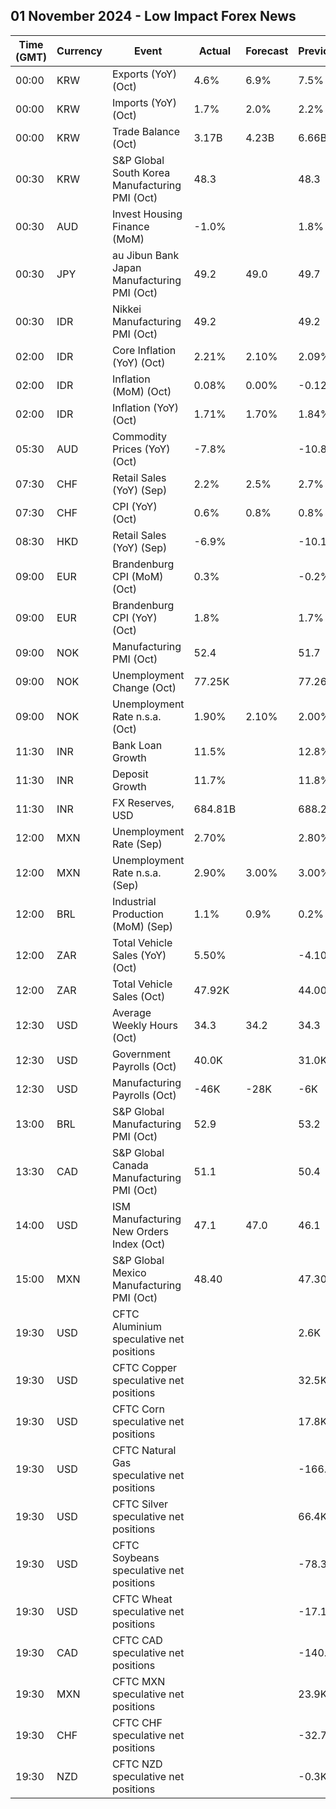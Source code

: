 ## 01 November 2024 - Low Impact Forex News

| Time (GMT) | Currency | Event | Actual | Forecast | Previous |
|------|----------|-------|--------|----------|----------|
| 00:00 | KRW | Exports (YoY) (Oct) | 4.6% | 6.9% | 7.5% |
| 00:00 | KRW | Imports (YoY) (Oct) | 1.7% | 2.0% | 2.2% |
| 00:00 | KRW | Trade Balance (Oct) | 3.17B | 4.23B | 6.66B |
| 00:30 | KRW | S&P Global South Korea Manufacturing PMI (Oct) | 48.3 |  | 48.3 |
| 00:30 | AUD | Invest Housing Finance (MoM) | -1.0% |  | 1.8% |
| 00:30 | JPY | au Jibun Bank Japan Manufacturing PMI (Oct) | 49.2 | 49.0 | 49.7 |
| 00:30 | IDR | Nikkei Manufacturing PMI (Oct) | 49.2 |  | 49.2 |
| 02:00 | IDR | Core Inflation (YoY) (Oct) | 2.21% | 2.10% | 2.09% |
| 02:00 | IDR | Inflation (MoM) (Oct) | 0.08% | 0.00% | -0.12% |
| 02:00 | IDR | Inflation (YoY) (Oct) | 1.71% | 1.70% | 1.84% |
| 05:30 | AUD | Commodity Prices (YoY) (Oct) | -7.8% |  | -10.8% |
| 07:30 | CHF | Retail Sales (YoY) (Sep) | 2.2% | 2.5% | 2.7% |
| 07:30 | CHF | CPI (YoY) (Oct) | 0.6% | 0.8% | 0.8% |
| 08:30 | HKD | Retail Sales (YoY) (Sep) | -6.9% |  | -10.1% |
| 09:00 | EUR | Brandenburg CPI (MoM) (Oct) | 0.3% |  | -0.2% |
| 09:00 | EUR | Brandenburg CPI (YoY) (Oct) | 1.8% |  | 1.7% |
| 09:00 | NOK | Manufacturing PMI (Oct) | 52.4 |  | 51.7 |
| 09:00 | NOK | Unemployment Change (Oct) | 77.25K |  | 77.26K |
| 09:00 | NOK | Unemployment Rate n.s.a. (Oct) | 1.90% | 2.10% | 2.00% |
| 11:30 | INR | Bank Loan Growth | 11.5% |  | 12.8% |
| 11:30 | INR | Deposit Growth | 11.7% |  | 11.8% |
| 11:30 | INR | FX Reserves, USD | 684.81B |  | 688.27B |
| 12:00 | MXN | Unemployment Rate (Sep) | 2.70% |  | 2.80% |
| 12:00 | MXN | Unemployment Rate n.s.a. (Sep) | 2.90% | 3.00% | 3.00% |
| 12:00 | BRL | Industrial Production (MoM) (Sep) | 1.1% | 0.9% | 0.2% |
| 12:00 | ZAR | Total Vehicle Sales (YoY) (Oct) | 5.50% |  | -4.10% |
| 12:00 | ZAR | Total Vehicle Sales (Oct) | 47.92K |  | 44.00K |
| 12:30 | USD | Average Weekly Hours (Oct) | 34.3 | 34.2 | 34.3 |
| 12:30 | USD | Government Payrolls (Oct) | 40.0K |  | 31.0K |
| 12:30 | USD | Manufacturing Payrolls (Oct) | -46K | -28K | -6K |
| 13:00 | BRL | S&P Global Manufacturing PMI (Oct) | 52.9 |  | 53.2 |
| 13:30 | CAD | S&P Global Canada Manufacturing PMI (Oct) | 51.1 |  | 50.4 |
| 14:00 | USD | ISM Manufacturing New Orders Index (Oct) | 47.1 | 47.0 | 46.1 |
| 15:00 | MXN | S&P Global Mexico Manufacturing PMI (Oct) | 48.40 |  | 47.30 |
| 19:30 | USD | CFTC Aluminium speculative net positions |  |  | 2.6K |
| 19:30 | USD | CFTC Copper speculative net positions |  |  | 32.5K |
| 19:30 | USD | CFTC Corn speculative net positions |  |  | 17.8K |
| 19:30 | USD | CFTC Natural Gas speculative net positions |  |  | -166.2K |
| 19:30 | USD | CFTC Silver speculative net positions |  |  | 66.4K |
| 19:30 | USD | CFTC Soybeans speculative net positions |  |  | -78.3K |
| 19:30 | USD | CFTC Wheat speculative net positions |  |  | -17.1K |
| 19:30 | CAD | CFTC CAD speculative net positions |  |  | -140.6K |
| 19:30 | MXN | CFTC MXN speculative net positions |  |  | 23.9K |
| 19:30 | CHF | CFTC CHF speculative net positions |  |  | -32.7K |
| 19:30 | NZD | CFTC NZD speculative net positions |  |  | -0.3K |

